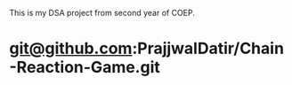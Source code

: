 This is my DSA project from second year of COEP.
# git@github.com:PrajjwalDatir/Chain-Reaction-Game.git
